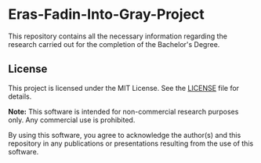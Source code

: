 # Eras-Fadin-Into-Gray-Project
This repository contains all the necessary information regarding the research carried out for the completion of the Bachelor's Degree. 
## License

This project is licensed under the MIT License. See the [LICENSE](./LICENSE) file for details.

**Note:** This software is intended for non-commercial research purposes only. Any commercial use is prohibited.

By using this software, you agree to acknowledge the author(s) and this repository in any publications or presentations resulting from the use of this software.


